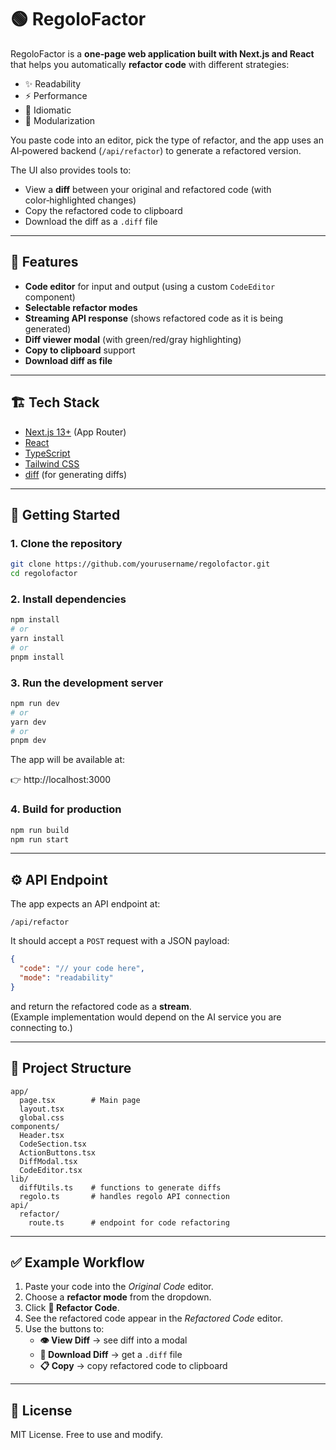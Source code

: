 # 🟢 RegoloFactor

RegoloFactor is a **one‑page web application built with Next.js and React** that helps you automatically **refactor code** with different strategies:

- ✨ Readability  
- ⚡ Performance  
- 🎯 Idiomatic  
- 🧩 Modularization  

You paste code into an editor, pick the type of refactor, and the app uses an AI‑powered backend (`/api/refactor`) to generate a refactored version.  

The UI also provides tools to:
- View a **diff** between your original and refactored code (with color‑highlighted changes)
- Copy the refactored code to clipboard
- Download the diff as a `.diff` file

---

## 📸 Features

- **Code editor** for input and output (using a custom `CodeEditor` component)
- **Selectable refactor modes**
- **Streaming API response** (shows refactored code as it is being generated)
- **Diff viewer modal** (with green/red/gray highlighting)
- **Copy to clipboard** support
- **Download diff as file**

---

## 🏗️ Tech Stack

- [Next.js 13+](https://nextjs.org/) (App Router)
- [React](https://react.dev/)
- [TypeScript](https://www.typescriptlang.org/)
- [Tailwind CSS](https://tailwindcss.com/)
- [diff](https://www.npmjs.com/package/diff) (for generating diffs)

---

## 🚀 Getting Started

### 1. Clone the repository

```sh
git clone https://github.com/yourusername/regolofactor.git
cd regolofactor
```

### 2. Install dependencies

```sh
npm install
# or
yarn install
# or
pnpm install
```

### 3. Run the development server

```sh
npm run dev
# or
yarn dev
# or
pnpm dev
```

The app will be available at:

👉 http://localhost:3000

### 4. Build for production

```sh
npm run build
npm run start
```

---

## ⚙️ API Endpoint

The app expects an API endpoint at:

```
/api/refactor
```

It should accept a `POST` request with a JSON payload:

```json
{
  "code": "// your code here",
  "mode": "readability"
}
```

and return the refactored code as a **stream**.  
(Example implementation would depend on the AI service you are connecting to.)

---

## 📂 Project Structure

```
app/
  page.tsx        # Main page
  layout.tsx
  global.css
components/
  Header.tsx
  CodeSection.tsx
  ActionButtons.tsx
  DiffModal.tsx
  CodeEditor.tsx
lib/
  diffUtils.ts    # functions to generate diffs
  regolo.ts       # handles regolo API connection
api/
  refactor/
    route.ts      # endpoint for code refactoring
```

---

## ✅ Example Workflow

1. Paste your code into the *Original Code* editor.  
2. Choose a **refactor mode** from the dropdown.  
3. Click **🚀 Refactor Code**.  
4. See the refactored code appear in the *Refactored Code* editor.  
5. Use the buttons to:
   - **👁️ View Diff** → see diff into a modal  
   - **📄 Download Diff** → get a `.diff` file  
   - **📋 Copy** → copy refactored code to clipboard  

---

## 📝 License

MIT License. Free to use and modify.